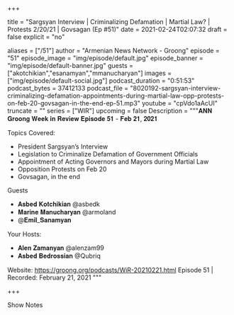 
+++

title = "Sargsyan Interview | Criminalizing Defamation | Martial Law? | Protests 2/20/21 | Govsagan (Ep #51)"
date = 2021-02-24T02:07:32
draft = false
explicit = "no"

aliases = ["/51"]
author = "Armenian News Network - Groong"
episode = "51"
episode_image = "img/episode/default.jpg"
episode_banner = "img/episode/default-banner.jpg"
guests = ["akotchikian","esanamyan","mmanucharyan"]
images = ["img/episode/default-social.jpg"]
podcast_duration = "0:51:53"
podcast_bytes = 37412133
podcast_file = "8020192-sargsyan-interview-criminalizing-defamation-appointments-during-martial-law-opp-protests-on-feb-20-govsagan-in-the-end-ep-51.mp3"
youtube = "cpVdo1aAcUI"
truncate = ""
series = ["WIR"]
upcoming = false
Description = """𝐀𝐍𝐍 𝐆𝐫𝐨𝐨𝐧𝐠 𝐖𝐞𝐞𝐤 𝐢𝐧 𝐑𝐞𝐯𝐢𝐞𝐰 𝐄𝐩𝐢𝐬𝐨𝐝𝐞 𝟓𝟏 - 𝐅𝐞𝐛 𝟐𝟏, 𝟐𝟎𝟐𝟏

Topics Covered:
* President Sargsyan’s Interview
* Legislation to Criminalize Defamation of Government Officials
* Appointment of Acting Governors and Mayors during Martial Law
* Opposition Protests on Feb 20
* Govsagan, in the end

Guests
- 𝐀𝐬𝐛𝐞𝐝 𝐊𝐨𝐭𝐜𝐡𝐢𝐤𝐢𝐚𝐧 @asbedk
- 𝐌𝐚𝐫𝐢𝐧𝐞 𝐌𝐚𝐧𝐮𝐜𝐡𝐚𝐫𝐲𝐚𝐧 @armoland
- @𝐄𝐦𝐢𝐥_𝐒𝐚𝐧𝐚𝐦𝐲𝐚𝐧

Your Hosts:
- 𝐀𝐥𝐞𝐧 𝐙𝐚𝐦𝐚𝐧𝐲𝐚𝐧 @alenzam99
- 𝐀𝐬𝐛𝐞𝐝 𝐁𝐞𝐝𝐫𝐨𝐬𝐬𝐢𝐚𝐧 @Qubriq

Website: https://groong.org/podcasts/WiR-20210221.html
Episode 51 | Recorded: February 21, 2021
"""

+++

Show Notes

